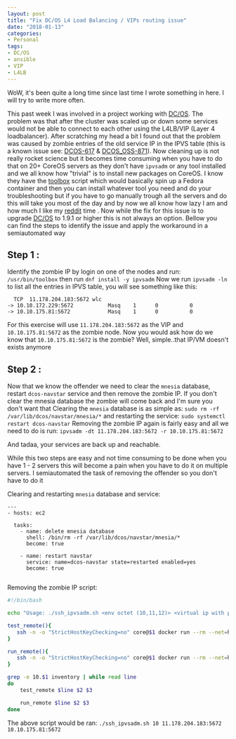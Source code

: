 ```yaml
---
layout: post
title: "Fix DC/OS L4 Load Balancing / VIPs routing issue"
date: "2018-01-13"
categories:
- Personal
tags:
- DC/OS
- ansible
- VIP
- L4LB
---
```


WoW, it's been quite a long time since last time I wrote something in here. I will try to write more often.

This past week I was involved in a project working with [DC/OS](https://dcos.io/). The problem was that after the cluster was scaled up or down some services would not be able to connect to each other using the L4LB/VIP (Layer 4 loadbalancer).
After scratching my head a bit I found out that the problem was caused by zombie entries of the old service IP in the IPVS table (this is a known issue see: [DCOS-617](https://dcosjira.atlassian.net/browse/DCOS-617) & [DCOS_OSS-871](https://jira.mesosphere.com/browse/DCOS_OSS-871)). Now cleaning up is not really rocket science but it becomes time consuming when you have to do that on 20+ CoreOS servers as they don't have `ipvsadm` or any tool installed and we all know how "trivial" is to install new packages on CoreOS.
I know they have the [toolbox](https://github.com/coreos/toolbox) script which would basically spin up a Fedora container and then you can install whatever tool you need and do your troubleshooting but if you have to go manually trough all the servers and do this will take you most of the day and by now we all know how lazy I am and how much I like my [reddit](https://reddit.com) time .
Now while the fix for this issue is to upgrade [DC/OS](https://dcos.io/) to 1.9.1 or higher this is not always an option. Bellow you can find the steps to identify the issue and apply the workaround in a semiautomated way

Step 1 :
---

Identify the zombie IP by login on one of the nodes and run: `/usr/bin/toolbox` then run `dnf install -y ipvsadm`
Now we run `ipvsadm -ln` to list all the entries in IPVS table, you will see something like this:

```
  TCP  11.178.204.183:5672 wlc
-> 10.10.172.229:5672           Masq    1      0          0
-> 10.10.175.81:5672            Masq    1      0          0
```
For this exercise will use `11.178.204.183:5672` as the VIP and `10.10.175.81:5672` as the zombie node. Now you would ask how do we know that `10.10.175.81:5672` is the zombie? Well, simple..that IP/VM doesn't exists anymore

Step 2 :
---

Now that we know the offender we need to clear the `mnesia` database, restart `dcos-navstar` service and then remove the zombie IP. If you don't clear the mnesia database the zombie will come back and I'm sure you don't want that
Clearing the `mnesia` database is as simple as: `sudo rm -rf /var/lib/dcos/navstar/mnesia/*` and restarting the service: `sudo systemctl restart dcos-navstar`
Removing the zombie IP again is fairly easy and all we need to do is run: `ipvsadm -dt 11.178.204.183:5672 -r 10.10.175.81:5672`

And tadaa, your services are back up and reachable.

While this two steps are easy and not time consuming to be done when you have 1 - 2 servers this will become a pain when you have to do it on multiple servers.
I semiautomated the task of removing the offender so you don't have to do it

Clearing and restarting `mnesia` database and service:

```
---
- hosts: ec2

  tasks:
    - name: delete mnesia database
      shell: /bin/rm -rf /var/lib/dcos/navstar/mnesia/*
      become: true

    - name: restart navstar
      service: name=dcos-navstar state=restarted enabled=yes
      become: true


```

Removing the zombie IP script:

```bash
#!/bin/bash

echo "Usage: ./ssh_ipvsadm.sh <env octet (10,11,12)> <virtual ip with port> <real ip with port>"

test_remote(){
   ssh -n -o "StrictHostKeyChecking=no" core@$1 docker run --rm --net=host --privileged mariusv/ipvsadm -ln | grep -C 2 -e $2 -e $3
}

run_remote(){
   ssh -n -o "StrictHostKeyChecking=no" core@$1 docker run --rm --net=host --privileged mariusv/ipvsadm -d -t $2 -r $3
}

grep -e 10.$1 inventory | while read line
do
    test_remote $line $2 $3

    run_remote $line $2 $3
done
```

The above script would be ran: `./ssh_ipvsadm.sh 10 11.178.204.183:5672 10.10.175.81:5672` 
